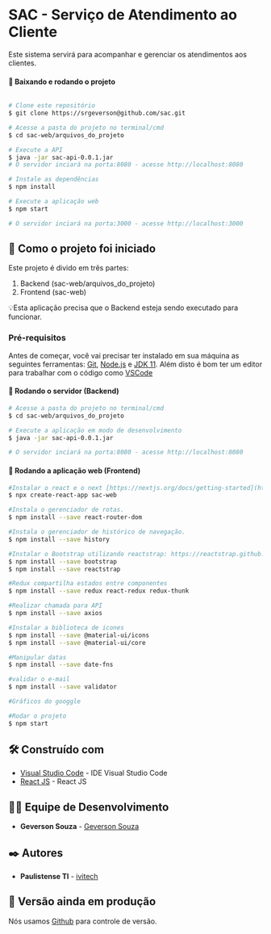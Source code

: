 # SAC - Serviço  de Atendimento ao Cliente
Este sistema servirá para acompanhar e gerenciar os atendimentos aos clientes.

#### 🧭 Baixando e rodando o projeto
```bash

# Clone este repositório
$ git clone https://srgeverson@github.com/sac.git

# Acesse a pasta do projeto no terminal/cmd
$ cd sac-web/arquivos_do_projeto

# Execute a API
$ java -jar sac-api-0.0.1.jar
# O servidor inciará na porta:8080 - acesse http://localhost:8080 

# Instale as dependências
$ npm install

# Execute a aplicação web
$ npm start

# O servidor inciará na porta:3000 - acesse http://localhost:3000 

```

## 🚀 Como o projeto foi iniciado

Este projeto é divido em três partes:
1. Backend (sac-web/arquivos_do_projeto) 
2. Frontend (sac-web)

💡Esta aplicação precisa que o Backend esteja sendo executado para funcionar.

### Pré-requisitos

Antes de começar, você vai precisar ter instalado em sua máquina as seguintes ferramentas:
[Git](https://git-scm.com), [Node.js](https://nodejs.org/en/) e [JDK 11](https://www.oracle.com/br/java/technologies/javase-jdk11-downloads.html). 
Além disto é bom ter um editor para trabalhar com o código como [VSCode](https://code.visualstudio.com/)

#### 🎲 Rodando o servidor (Backend)

```bash
# Acesse a pasta do projeto no terminal/cmd
$ cd sac-web/arquivos_do_projeto

# Execute a aplicação em modo de desenvolvimento
$ java -jar sac-api-0.0.1.jar

# O servidor inciará na porta:8080 - acesse http://localhost:8080 

```
#### 🎲 Rodando a aplicação web (Frontend)

```bash
#Instalar o react e o next [https://nextjs.org/docs/getting-started](https://nextjs.org/docs/getting-started).
$ npx create-react-app sac-web

#Instala o gerenciador de rotas.
$ npm install --save react-router-dom

#Instala o gerenciador de histórico de navegação.
$ npm install --save history

#Instalar o Bootstrap utilizando reactstrap: https://reactstrap.github.io/
$ npm install --save bootstrap
$ npm install --save reactstrap

#Redux compartilha estados entre componentes
$ npm install --save redux react-redux redux-thunk

#Realizar chamada para API
$ npm install --save axios

#Instalar a biblioteca de icones
$ npm install --save @material-ui/icons
$ npm install --save @material-ui/core

#Manipular datas
$ npm install --save date-fns

#validar o e-mail
$ npm install --save validator

#Gráficos do googgle

#Rodar o projeto
$ npm start

```

## 🛠️ Construído com

* [Visual Studio Code](https://code.visualstudio.com/) - IDE Visual Studio Code
* [React JS](https://pt-br.reactjs.org/) - React JS


## 👨‍💻 Equipe de Desenvolvimento

* **Geverson Souza** - [Geverson Souza](https://linkedin.com.br/)
## ✒️ Autores

* **Paulistense TI** - [ivitech](https://paulistense.com.br/)

## 📌 Versão ainda em produção

Nós usamos [Github](https://github.com/) para controle de versão.